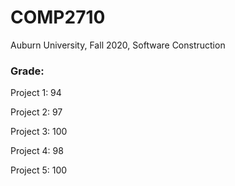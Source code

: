 # COMP2710
Auburn University, Fall 2020, Software Construction
### Grade: 
Project 1: 94

Project 2: 97

Project 3: 100

Project 4: 98

Project 5: 100

